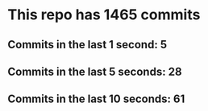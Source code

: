 # This repo has 1465 commits

## Commits in the last 1 second: 5
## Commits in the last 5 seconds: 28
## Commits in the last 10 seconds: 61
